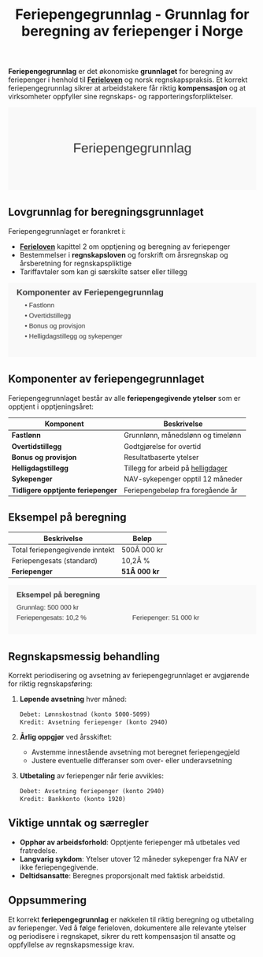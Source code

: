 ﻿---
title: "Feriepengegrunnlag - Grunnlag for beregning av feriepenger i Norge"
seoTitle: "Feriepengegrunnlag - Grunnlag for beregning av feriepenger i Norge"
description: '**Feriepengegrunnlag** er det økonomiske **grunnlaget** for beregning av feriepenger i henhold til **[Ferieloven](/blogs/regnskap/ferieloven "Ferieloven “ Lo...'
---

**Feriepengegrunnlag** er det økonomiske **grunnlaget** for beregning av feriepenger i henhold til **[Ferieloven](/blogs/regnskap/ferieloven "Ferieloven “ Lov om ferie av 29. april 1988 nr. 21")** og norsk regnskapspraksis. Et korrekt feriepengegrunnlag sikrer at arbeidstakere får riktig **kompensasjon** og at virksomheter oppfyller sine regnskaps- og rapporteringsforpliktelser.

![Feriepengegrunnlag](feriepengegrunnlag-image.svg)

## Lovgrunnlag for beregningsgrunnlaget

Feriepengegrunnlaget er forankret i:

* **[Ferieloven](/blogs/regnskap/ferieloven "Ferieloven “ Lov om ferie av 29. april 1988 nr. 21")** kapittel 2 om opptjening og beregning av feriepenger
* Bestemmelser i **regnskapsloven** og forskrift om årsregnskap og årsberetning for regnskapspliktige
* Tariffavtaler som kan gi særskilte satser eller tillegg

![Komponenter av Feriepengegrunnlag](feriepengegrunnlag-komponenter.svg)

## Komponenter av feriepengegrunnlaget

Feriepengegrunnlaget består av alle **feriepengegivende ytelser** som er opptjent i opptjeningsåret:

| Komponent                  | Beskrivelse                                    |
|-----------------------------|------------------------------------------------|
| **Fastlønn**                | Grunnlønn, månedslønn og timelønn              |
| **Overtidstillegg**         | Godtgjørelse for overtid                        |
| **Bonus og provisjon**      | Resultatbaserte ytelser                          |
| **Helligdagstillegg**       | Tillegg for arbeid på [helligdager](/blogs/regnskap/helligdager-regnskap-bedriftseiere "Helligdager i Regnskap for Bedriftseiere")               |
| **Sykepenger**              | NAV-sykepenger opptil 12 måneder                |
| **Tidligere opptjente feriepenger** | Feriepengebeløp fra foregående år       |

## Eksempel på beregning

| Beskrivelse                   | Beløp      |
|-------------------------------|------------|
| Total feriepengegivende inntekt | 500Â 000 kr |
| Feriepengesats (standard)     | 10,2Â %     |
| **Feriepenger**               | **51Â 000 kr** |

![Eksempel på beregning](feriepengegrunnlag-eksempel.svg)

## Regnskapsmessig behandling

Korrekt periodisering og avsetning av feriepengegrunnlaget er avgjørende for riktig regnskapsføring:

1. **Løpende avsetning** hver måned:

   ```
   Debet: Lønnskostnad (konto 5000-5099)
   Kredit: Avsetning feriepenger (konto 2940)
   ```

2. **Årlig oppgjør** ved årsskiftet:

   * Avstemme innestående avsetning mot beregnet feriepengegjeld
   * Justere eventuelle differanser som over- eller underavsetning

3. **Utbetaling** av feriepenger når ferie avvikles:

   ```
   Debet: Avsetning feriepenger (konto 2940)
   Kredit: Bankkonto (konto 1920)
   ```

## Viktige unntak og særregler

* **Opphør av arbeidsforhold**: Opptjente feriepenger må utbetales ved fratredelse.
* **Langvarig sykdom**: Ytelser utover 12 måneder sykepenger fra NAV er ikke feriepengegivende.
* **Deltidsansatte**: Beregnes proporsjonalt med faktisk arbeidstid.

## Oppsummering

Et korrekt **feriepengegrunnlag** er nøkkelen til riktig beregning og utbetaling av feriepenger. Ved å følge ferieloven, dokumentere alle relevante ytelser og periodisere i regnskapet, sikrer du rett kompensasjon til ansatte og oppfyllelse av regnskapsmessige krav.











